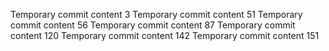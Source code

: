 Temporary commit content 3
Temporary commit content 51
Temporary commit content 56
Temporary commit content 87
Temporary commit content 120
Temporary commit content 142
Temporary commit content 151

